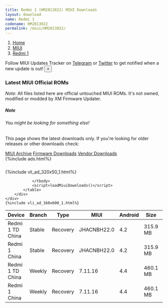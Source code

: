 ```yaml
---
title: Redmi 1 (HM2013022) MIUI Downloads
layout: download
name: Redmi 1
codename: HM2013022
permalink: /miui/HM2013022/
---
```

<nav aria-label="breadcrumb">
    <ol class="breadcrumb">
        <li class="breadcrumb-item"><a href="/">Home</a></li>
        <li class="breadcrumb-item"><a href="/miui/">MIUI</a></li>
        <li class="breadcrumb-item active" aria-current="page"><a href="/miui/HM2013022/">Redmi 1</a></li>
    </ol>
</nav>
<div class="alert alert-primary alert-dismissible fade show" role="alert">
    Follow MIUI Updates Tracker on <a href="https://t.me/MIUIUpdatesTracker" class="alert-link">Telegram</a>
     or <a href="https://twitter.com/MiFwUpdater" class="alert-link">Twitter</a> to get notified when a new update is out!
    <button type="button" class="close" data-dismiss="alert" aria-label="Close">
        <span aria-hidden="true">&times;</span>
    </button>
</div>

### Latest MIUI Official ROMs
*Note*: All files listed here are official untouched MIUI ROMs. It's not owned, modified or modded by XM Firmware Updater.
<div class="card">
  <div class="card-body">
    <h5 class="card-title">Note</h5>
    <h6 class="card-subtitle mb-2 text-muted">You might be looking for something else!</h6>
    <p class="card-text">This page shows the latest downloads only.
     If you're looking for older releases or other downloads check:</p>
    <a href="/archive/miui/HM2013022/" class="card-link">MIUI Archive</a>
    <a href="/firmware/HM2013022/" class="card-link">Firmware Downloads</a>
    <a href="/vendor/HM2013022/" class="card-link">Vendor Downloads</a>
  </div>
</div>
{%include ads.html%}
<div class="row justify-content-center">
    <div class="col-10">
        <div class="table-responsive-md" style="margin-top: 25px;">
            {%include vli_ad_320x50_1.html%}
            <table id="miui" class="display dt-responsive nowrap compact table table-striped table-hover table-sm">
                <thead class="thead-dark">
                    <tr>
                        <th data-ref="device">Device</th>
                        <th data-ref="branch">Branch</th>
                        <th data-ref="type">Type</th>
                        <th data-ref="miui">MIUI</th>
                        <th data-ref="android">Android</th>
                        <th data-ref="size">Size</th>
                        <th data-ref="size">Date</th>
                        <th data-ref="link">Link</th>
                    </tr>
                </thead>
                <tbody>
                <tr><td>Redmi 1 TD China</td><td>Stable</td><td>Recovery</td><td>JHACNBH22.0</td><td>4.2</td><td>315.9 MB</td><td>2015-03-26</td><td><a href="/miui/HM2013022/stable/JHACNBH22.0/">Download</a></td></tr>
<tr><td>Redmi 1 China</td><td>Stable</td><td>Recovery</td><td>JHACNBH22.0</td><td>4.2</td><td>315.9 MB</td><td>2015-03-26</td><td><a href="/miui/HM2013022/stable/JHACNBH22.0/">Download</a></td></tr>
<tr><td>Redmi 1 TD China</td><td>Weekly</td><td>Recovery</td><td>7.11.16</td><td>4.4</td><td>460.1 MB</td><td>2017-11-15</td><td><a href="/miui/HM2013022/weekly/7.11.16/">Download</a></td></tr>
<tr><td>Redmi 1 China</td><td>Weekly</td><td>Recovery</td><td>7.11.16</td><td>4.4</td><td>460.1 MB</td><td>2017-11-15</td><td><a href="/miui/HM2013022/weekly/7.11.16/">Download</a></td></tr>

                </tbody>
                <script>loadMiuiDownloads()</script>
            </table>
        </div>
    </div>
    {%include vli_ad_160x600_1.html%}
</div>
